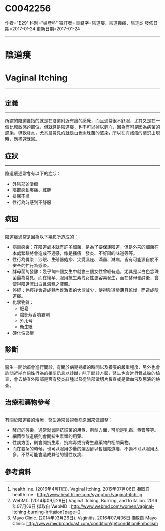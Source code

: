 # C0042256
作者="E29"
科別="婦產科"
審訂者=
關鍵字=陰道癢、陰道搔癢、陰道炎
發佈日期=2017-01-24
更新日期=2017-01-24

----------
# 陰道癢
# Vaginal Itching
----------
## 定義
----------

所謂的陰道癢指的就是在陰道附近有癢的感覺，而且通常很不舒服，尤其又是在一個比較敏感的部位，但就算是陰道癢，也不可以掉以輕心，因為有可是因為病菌的感染，導致發炎，尤其最常見的就是白色念珠菌的感染，所以在有搔癢的情況出現時，應盡速就醫。

## 症狀
----------

陰道癢通常會有以下的症狀：

- 外陰部的潰瘍
- 陰部感到疼痛、紅腫
- 排尿不順
- 性行為時感到不舒服
## 病因
----------

陰道癢通常是因為以下幾點所造成的：

- 病毒感染：在陰道處本就有許多細菌，是為了要保護陰道，但是外來的細菌在本處繁殖將會造成不適感，像是搔癢、發炎、不好聞的味道等等。
- 性行為傳染：沙眼、生殖器皰疹、尖銳濕疣、滴蟲、淋病，皆有可能源自於不安全的性行為感染。
- 酵母菌的發酵：幾乎每四個女生中就會三個女性曾經有過，尤其是以白色念珠菌最為常見，而在懷孕、服用抗生素的女性更容易發生，而在酵母發酵後，會使得陰道流出白且濃稠之液體。
- 停經：停經後會造成體內雌激素的大量減少，使得陰道變薄且乾燥，而造成陰道癢。
- 化學物質：
  - 肥皂
  - 陰部芳香噴霧劑
  - 外用膏
  - 衛生紙
- 硬化性苔癬
## 診斷
----------

醫生一開始都會進行問診，有關於病期持續的時間以及搔癢的嚴重程度，另外也會詢問近期有關性行為的相關訊息以診斷，除了問診方面，醫生也會進行骨盆腔的檢查，會去檢查外陰部是否有發炎紅腫以及從陰部做切片檢查或是做血液及尿液的檢查。

## 治療和藥物參考
----------

有關於陰道癢的治療，醫生通常會視發病原因來做調整：

- 酵母的感染，通常就會開抗細菌的用藥，劑型方面，可能是乳霜、藥膏等等。
- 細菌型陰道癢則會開抗生素類的用藥。
- 性病方面，則會開抗生素、抗病毒或抗寄生蟲藥物的相關藥物。
- 而在要急的時候，也可以服用少量的類固醇以暫緩陰道癢，不過不可以服用太多，不然可能會造成其他的慢性疾病。
## 參考資料
----------
1. health line. (2016年4月11日). Vaginal Itching. 2016年07月06日 擷取自 health line : http://www.healthline.com/symptom/vaginal-itching
2. WebMD. (2014年09月29日).Vaginal Itching, Burning, and Irritation. 2016年07月06日 擷取自 WebMD : http://www.webmd.com/women/vaginal-itching-burning-irritation?page=2
3. Mayo Clinic. (2014年03月26日). Vaginitis. 2016年07月06日 擷取自 Mayo Clinic: http://www.medbroadcast.com/condition/getcondition/Embolism

